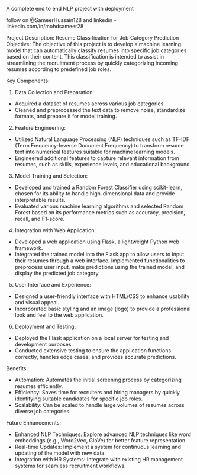 A complete end to end NLP project with deployment

follow on @SameerHussain128 and linkedin - linkedin.com/in/mohdsameer28

Project Description: Resume Classification for Job Category Prediction
Objective:
The objective of this project is to develop a machine learning model that can automatically classify resumes into specific job categories based on their content. This classification is intended to assist in streamlining the recruitment process by quickly categorizing incoming resumes according to predefined job roles.

Key Components:
1. Data Collection and Preparation:

* Acquired a dataset of resumes across various job categories.
* Cleaned and preprocessed the text data to remove noise, standardize formats, and prepare it for model training.
  
2. Feature Engineering:

* Utilized Natural Language Processing (NLP) techniques such as TF-IDF (Term Frequency-Inverse Document Frequency) to transform resume text into numerical features suitable for machine learning models.
* Engineered additional features to capture relevant information from resumes, such as skills, experience levels, and educational background.
  
3. Model Training and Selection:

* Developed and trained a Random Forest Classifier using scikit-learn, chosen for its ability to handle high-dimensional data and provide interpretable results.
* Evaluated various machine learning algorithms and selected Random Forest based on its performance metrics such as accuracy, precision, recall, and F1-score.
  
4. Integration with Web Application:

* Developed a web application using Flask, a lightweight Python web framework.
* Integrated the trained model into the Flask app to allow users to input their resumes through a web interface.
Implemented functionalities to preprocess user input, make predictions using the trained model, and display the predicted job category.

5. User Interface and Experience:

* Designed a user-friendly interface with HTML/CSS to enhance usability and visual appeal.
* Incorporated basic styling and an image (logo) to provide a professional look and feel to the web application.
  
6. Deployment and Testing:

* Deployed the Flask application on a local server for testing and development purposes.
* Conducted extensive testing to ensure the application functions correctly, handles edge cases, and provides accurate predictions.
  
Benefits:
* Automation: Automates the initial screening process by categorizing resumes efficiently.
* Efficiency: Saves time for recruiters and hiring managers by quickly identifying suitable candidates for specific job roles.
* Scalability: Can be scaled to handle large volumes of resumes across diverse job categories.
  
Future Enhancements:
* Enhanced NLP Techniques: Explore advanced NLP techniques like word embeddings (e.g., Word2Vec, GloVe) for better feature representation.
* Real-time Updates: Implement a system for continuous learning and updating of the model with new data.
* Integration with HR Systems: Integrate with existing HR management systems for seamless recruitment workflows.
